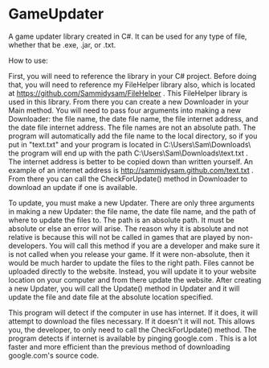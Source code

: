 GameUpdater
===========

A game updater library created in C#.  It can be used for any type of file, whether that be .exe, .jar, or .txt.


How to use:

First, you will need to reference the library in your C# project.  Before doing that, you will need to reference my FileHelper library also, which is located at https://github.com/Sammidysam/FileHelper .
This FileHelper library is used in this library.  From there you can create a new Downloader in your Main method.  You will need to pass four arguments into making a new Downloader:
the file name, the date file name, the file internet address, and the date file internet address.  The file names are not an absolute path.  The program will automatically add the file name to the local directory, so if you put in "text.txt" and your program is located in C:\\Users\\Sam\\Downloads\\ the program will end up with the path C:\\Users\\Sam\\Downloads\\text.txt .
The internet address is better to be copied down than written yourself.  An example of an internet address is http://sammidysam.github.com/text.txt .  From there you can call the CheckForUpdate() method in Downloader to download an update if one is available.

To update, you must make a new Updater.  There are only three arguments in making a new Updater: the file name, the date file name, and the path of where to update the files to.
The path is an absolute path.  It must be absolute or else an error will arise.  The reason why it is absolute and not relative is because this will not be called in games that are played by non-developers.
You will call this method if you are a developer and make sure it is not called when you release your game.  If it were non-absolute, then it would be much harder to update the files to the right path.
Files cannot be uploaded directly to the website.  Instead, you will update it to your website location on your computer and from there update the website.
After creating a new Updater, you will call the Update() method in Updater and it will update the file and date file at the absolute location specified.

This program will detect if the computer in use has internet.  If it does, it will attempt to download the files necessary.  If it doesn't it will not.  This allows you, the developer, to only need to call the CheckForUpdate() method.
The program detects if internet is available by pinging google.com .  This is a lot faster and more efficient than the previous method of downloading google.com's source code.
